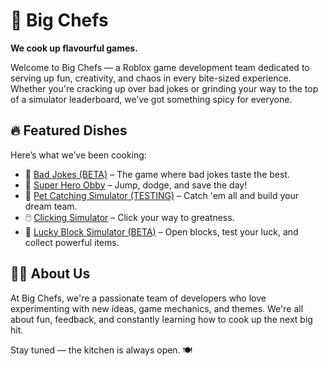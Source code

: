 # 🍳 Big Chefs

**We cook up flavourful games.**

Welcome to Big Chefs — a Roblox game development team dedicated to serving up fun, creativity, and chaos in every bite-sized experience. Whether you're cracking up over bad jokes or grinding your way to the top of a simulator leaderboard, we’ve got something spicy for everyone.

## 🔥 Featured Dishes

Here’s what we’ve been cooking:

- 🎤 [Bad Jokes (BETA)](https://www.roblox.com/games/96101328128604/Bad-Jokes-BETA) – The game where bad jokes taste the best.
- 🦸 [Super Hero Obby](https://www.roblox.com/games/15168291984/Super-Hero-Obby) – Jump, dodge, and save the day!
- 🐾 [Pet Catching Simulator (TESTING)](https://www.roblox.com/games/13186390511/TESTING-Pet-Catching-Simulator) – Catch 'em all and build your dream team.
- 🖱️ [Clicking Simulator](https://www.roblox.com/games/7969108904/Clicking-Simulator) – Click your way to greatness.
- 🎲 [Lucky Block Simulator (BETA)](https://www.roblox.com/games/11898413339/Lucky-Block-Simulator-BETA) – Open blocks, test your luck, and collect powerful items.

## 👨‍🍳 About Us

At Big Chefs, we're a passionate team of developers who love experimenting with new ideas, game mechanics, and themes. We're all about fun, feedback, and constantly learning how to cook up the next big hit.

Stay tuned — the kitchen is always open. 🍽️
